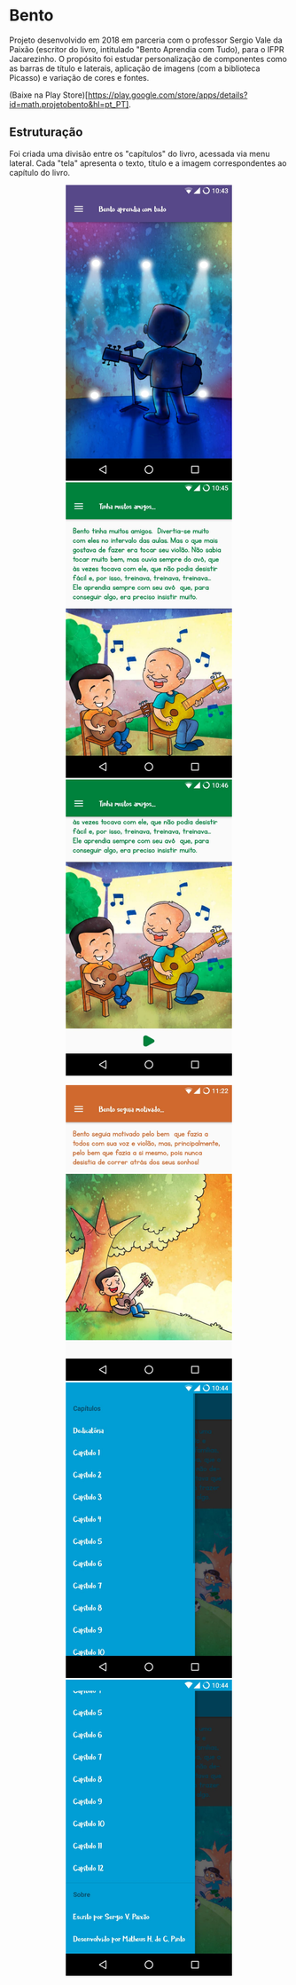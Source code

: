 # Bento

Projeto desenvolvido em 2018 em parceria com o professor Sergio Vale da Paixão (escritor do livro, intitulado "Bento Aprendia com Tudo), para o IFPR Jacarezinho. O propósito foi estudar personalização de componentes como as barras de título e laterais, aplicação de imagens (com a biblioteca Picasso) e variação de cores e fontes.

(Baixe na Play Store)[https://play.google.com/store/apps/details?id=math.projetobento&hl=pt_PT].

## Estruturação

Foi criada uma divisão entre os "capítulos" do livro, acessada via menu lateral. Cada "tela" apresenta o texto, título e a imagem correspondentes ao capítulo do livro.

<div align="center">
<p float="left">
  <img src="/prints/1.jpeg" width="300" />
  <img src="/prints/2.jpeg" width="300" />
  <img src="/prints/3.jpeg" width="300" />
</p>
</div>

<div align="center">
<p float="left">
  <img src="/prints/4.jpeg" width="300" />
  <img src="/prints/5.jpeg" width="300" />
  <img src="/prints/6.jpeg" width="300" />
</p>
</div>
